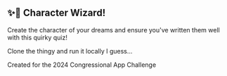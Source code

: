 ## ✨🐰 Character Wizard!

Create the character of your dreams and ensure you've written them well with this quirky quiz!

Clone the thingy and run it locally I guess...

Created for the 2024 Congressional App Challenge
